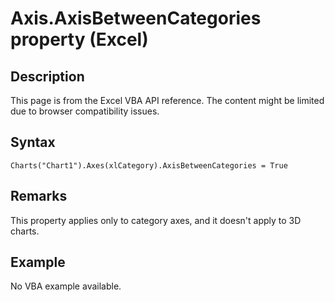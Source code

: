 # Axis.AxisBetweenCategories property (Excel)

## Description
This page is from the Excel VBA API reference. The content might be limited due to browser compatibility issues.

## Syntax
```vba
Charts("Chart1").Axes(xlCategory).AxisBetweenCategories = True
```

## Remarks
This property applies only to category axes, and it doesn't apply to 3D charts.

## Example
No VBA example available.
